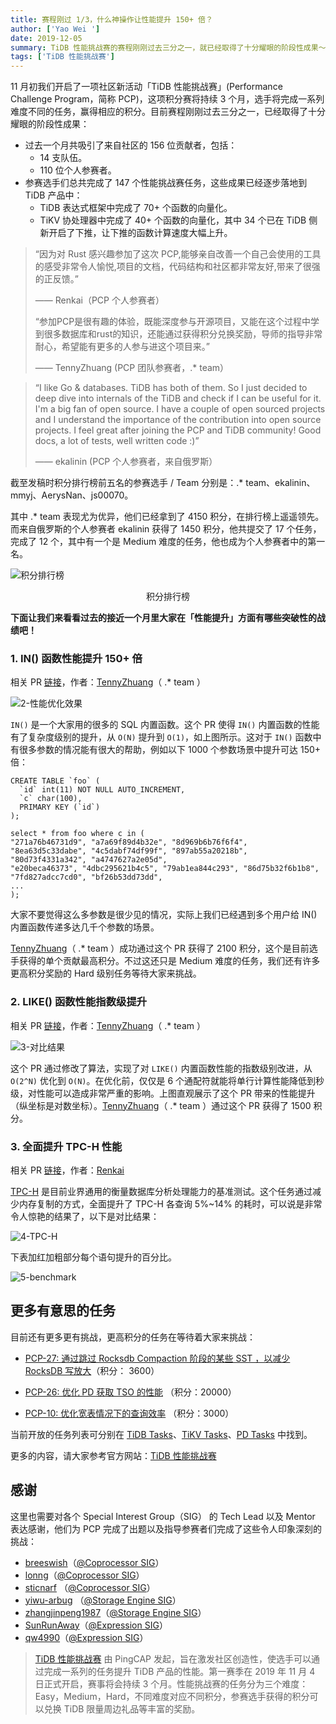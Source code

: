 ```yaml
---
title: 赛程刚过 1/3，什么神操作让性能提升 150+ 倍？
author: ['Yao Wei ']
date: 2019-12-05
summary: TiDB 性能挑战赛的赛程刚刚过去三分之一，就已经取得了十分耀眼的阶段性成果～让我们来看看吧！
tags: ['TiDB 性能挑战赛']
---
```


11 月初我们开启了一项社区新活动「TiDB 性能挑战赛」(Performance Challenge Program，简称 PCP)，这项积分赛将持续 3 个月，选手将完成一系列难度不同的任务，赢得相应的积分。目前赛程刚刚过去三分之一，已经取得了十分耀眼的阶段性成果：

+ 过去一个月共吸引了来自社区的 156 位贡献者，包括：
    - 14 支队伍。
    - 110 位个人参赛者。
+ 参赛选手们总共完成了 147 个性能挑战赛任务，这些成果已经逐步落地到 TiDB 产品中：
    - TiDB 表达式框架中完成了 70+ 个函数的向量化。
    - TiKV 协处理器中完成了 40+ 个函数的向量化，其中 34 个已在 TiDB 侧新开启了下推，让下推的函数计算速度大幅上升。

>“因为对 Rust 感兴趣参加了这次 PCP,能够亲自改善一个自己会使用的工具的感受非常令人愉悦,项目的文档，代码结构和社区都非常友好,带来了很强的正反馈。”
>
>—— Renkai（PCP 个人参赛者）
>
>“参加PCP是很有趣的体验，既能深度参与开源项目，又能在这个过程中学到很多数据库和rust的知识，还能通过获得积分兑换奖励，导师的指导非常耐心，希望能有更多的人参与进这个项目来。”
>
>—— TennyZhuang (PCP 团队参赛者，.* team）

>“I like Go & databases. TiDB has both of them. So I just decided to deep dive into internals of the TiDB and check if I can be useful for it. I'm a big fan of open source. I have a couple of open sourced projects and I understand the importance of the contribution into open source projects. I feel great after joining the PCP and TiDB community! Good docs, a lot of tests, well written code :)”
>
>—— ekalinin (PCP 个人参赛者，来自俄罗斯）

截至发稿时积分排行榜前五名的参赛选手 / Team 分别是：.* team、ekalinin、mmyj、AerysNan、js00070。

其中 .* team 表现尤为优异，他们已经拿到了 4150 积分，在排行榜上遥遥领先。而来自俄罗斯的个人参赛者 ekalinin 获得了 1450 积分，他共提交了 17 个任务，完成了 12 个，其中有一个是 Medium 难度的任务，他也成为个人参赛者中的第一名。

![积分排行榜](media/pcp-report-201911/1-积分排行榜.png)

<center>积分排行榜</center>

**下面让我们来看看过去的接近一个月里大家在「性能提升」方面有哪些突破性的战绩吧！**

### 1. IN() 函数性能提升 150+ 倍

相关 PR [链接](https://github.com/tikv/tikv/pull/6000)，作者：[TennyZhuang](https://github.com/TennyZhuang)（ .* team ）

![2-性能优化效果](media/pcp-report-201911/2-性能优化效果.png)

`IN()` 是一个大家用的很多的 SQL 内置函数。这个 PR 使得 `IN()` 内置函数的性能有了复杂度级别的提升，从 `O(N)` 提升到 `O(1)`，如上图所示。这对于 `IN()` 函数中有很多参数的情况能有很大的帮助，例如以下 1000 个参数场景中提升可达 150+ 倍：

```
CREATE TABLE `foo` (
  `id` int(11) NOT NULL AUTO_INCREMENT,
  `c` char(100),
  PRIMARY KEY (`id`)
);

select * from foo where c in (
"271a76b46731d9", "a7a69f89d4b32e", "8d969b6b76f6f4", "8ea63d5c33dabe", "4c5dabf74df99f", "897ab55a20218b", "80d73f4331a342", "a4747627a2e05d",
"e20beca46373", "4dbc295621b4c5", "79ab1ea844c293", "86d75b32f6b1b8", "7fd827adcc7cd0", "bf26b53dd73dd",
...
);
```

大家不要觉得这么多参数是很少见的情况，实际上我们已经遇到多个用户给 IN() 内置函数传递多达几千个参数的场景。

[TennyZhuang](https://github.com/TennyZhuang)（ .* team ）成功通过这个 PR 获得了 2100 积分，这个是目前选手获得的单个贡献最高积分。不过这还只是 Medium 难度的任务，我们还有许多更高积分奖励的 Hard 级别任务等待大家来挑战。

### 2. LIKE() 函数性能指数级提升

相关 PR [链接](https://github.com/tikv/tikv/pull/5866)，作者：[TennyZhuang](https://github.com/TennyZhuang)（ .* team ）

![3-对比结果](media/pcp-report-201911/3-对比结果.png)

这个 PR 通过修改了算法，实现了对 `LIKE()` 内置函数性能的指数级别改进，从 `O(2^N)` 优化到 `O(N)`。在优化前，仅仅是 6 个通配符就能将单行计算性能降低到秒级，对性能可以造成非常严重的影响。上图直观展示了这个 PR 带来的性能提升（纵坐标是对数坐标）。[TennyZhuang](https://github.com/TennyZhuang)（ .* team ）通过这个 PR 获得了 1500 积分。

### 3. 全面提升 TPC-H 性能

相关 PR [链接](https://github.com/tikv/tikv/pull/5979)，作者：[Renkai](https://github.com/Renkai)

[TPC-H](http://www.tpc.org/tpch/) 是目前业界通用的衡量数据库分析处理能力的基准测试。这个任务通过减少内存复制的方式，全面提升了 TPC-H 各查询 5%~14% 的耗时，可以说是非常令人惊艳的结果了，以下是对比结果：

![4-TPC-H](media/pcp-report-201911/4-TPC-H.png)

下表加红加粗部分每个语句提升的百分比。

![5-benchmark](media/pcp-report-201911/5-benchmark.png)

## 更多有意思的任务

目前还有更多更有挑战，更高积分的任务在等待着大家来挑战：

+ [PCP-27: 通过跳过 Rocksdb Compaction 阶段的某些 SST ，以减少 RocksDB 写放大](https://github.com/tikv/rust-rocksdb/issues/375)（积分： 3600）

+ [PCP-26: 优化 PD 获取 TSO 的性能](https://github.com/pingcap/pd/issues/1847) （积分：20000）

+ [PCP-10: 优化宽表情况下的查询效率](https://github.com/pingcap/tidb/issues/12979) （积分：3000）

当前开放的任务列表可分别在 [TiDB Tasks](https://github.com/pingcap/tidb/projects/26)、[TiKV Tasks](https://github.com/tikv/tikv/projects/20)、[PD Tasks](https://github.com/pingcap/pd/projects/2) 中找到。

更多的内容，请大家参考官方网站：[TiDB 性能挑战赛](https://pingcap.com/community-cn/tidb-performance-challenge/)

## 感谢

这里也需要对各个 Special Interest Group（SIG） 的 Tech Lead 以及 Mentor 表达感谢，他们为 PCP 完成了出题以及指导参赛者们完成了这些令人印象深刻的挑战：

+ [breeswish](https://github.com/breeswish)（[@Coprocessor SIG](https://github.com/tikv/community/tree/master/sig/coprocessor)）
+ [lonng](https://github.com/lonng)（[@Coprocessor SIG](https://github.com/tikv/community/tree/master/sig/coprocessor)）
+ [sticnarf](https://github.com/sticnarf) （[@Coprocessor SIG](https://github.com/tikv/community/tree/master/sig/coprocessor)）
+ [yiwu-arbug](https://github.com/yiwu-arbug) （[@Storage Engine SIG](https://github.com/tikv/community/tree/master/sig/engine)）
+ [zhangjinpeng1987](https://github.com/zhangjinpeng1987)（[@Storage Engine SIG](https://github.com/tikv/community/tree/master/sig/engine)）
+ [SunRunAway](https://github.com/SunRunAway)（[@Expression SIG](https://github.com/pingcap/community/blob/master/special-interest-groups/sig-expr)）
+ [qw4990](https://github.com/qw4990)（[@Expression SIG](https://github.com/pingcap/community/blob/master/special-interest-groups/sig-expr)）

>[TiDB 性能挑战赛](https://pingcap.com/community-cn/tidb-performance-challenge/) 由 PingCAP 发起，旨在激发社区创造性，使选手可以通过完成一系列的任务提升 TiDB 产品的性能。第一赛季在 2019 年 11 月 4 日正式开启，赛事将会持续 3 个月。性能挑战赛的任务分为三个难度：Easy，Medium，Hard，不同难度对应不同积分，参赛选手获得的积分可以兑换 TiDB 限量周边礼品等丰富的奖励。
